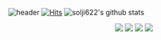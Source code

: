 ![header](https://capsule-render.vercel.app/api?type=Waving&color=gradient&height=200&section=header&text=HELLO%20WORLD!&fontSize=70&animation=fadeIn)
[![Hits](https://hits.seeyoufarm.com/api/count/incr/badge.svg?url=https%3A%2F%2Fgithub.com%2Fsolji622&count_bg=%2393B3FF&title_bg=%23000000&icon=&icon_color=%23E7E7E7&title=hits&edge_flat=false)](https://hits.seeyoufarm.com)
![solji622's github stats](https://github-readme-stats.vercel.app/api?username=solji622&show_icons=true)

<div align=center>
 <img src="https://img.shields.io/badge/Java-007396?style=flat&logo=OpenJDK&logoColor=white"/>
 <img src="https://img.shields.io/badge/-Python-3776AB?style=flat&logo=Python&logoColor=white"/>
 <img src="https://img.shields.io/badge/-HTML-E34F26?style=flat&logo=HTML5&logoColor=white"/>
 <img src="https://img.shields.io/badge/-CSS-1572B6?style=flat&logo=CSS3&logoColor=white"/>
</div>
